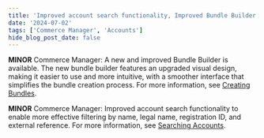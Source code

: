 ```yaml
---
title: 'Improved account search functionality, Improved Bundle Builder' 
date: '2024-07-02'
tags: ['Commerce Manager', 'Accounts']
hide_blog_post_date: false
---
```


**MINOR** Commerce Manager: A new and improved Bundle Builder is available. The new bundle builder features an upgraded visual design, making it easier to use and more intuitive, with a smoother interface that simplifies the bundle creation process. For more information, see [Creating Bundles](/docs/commerce-manager/product-experience-manager/bundles/bundle-configuration).

**MINOR** Commerce Manager: Improved account search functionality to enable more effective filtering by name, legal name, registration ID, and external reference. For more information, see [Searching Accounts](https://elasticpath.dev/docs/api/accounts/get-v-2-accounts#filtering).
